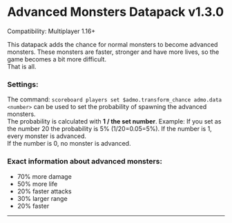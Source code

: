 # Advanced Monsters Datapack v1.3.0
Compatibility: Multiplayer 1.16+

This datapack adds the chance for normal monsters to become advanced monsters. These monsters are faster, stronger and have more lives, so the game becomes a bit more difficult.                                                                                       
That is all.

### Settings:
The command: `scoreboard players set $admo.transform_chance admo.data <number>` can be used to set the probability of spawning the advanced monsters.                                                                                                                     
The probability is calculated with **1 / the set number**. Example: If you set as the number 20 the probability is 5% (1/20=0.05=5%).
If the number is 1, every monster is advanced.                                                                                        
If the number is 0, no monster is advanced.

### Exact information about advanced monsters:
- 70% more damage
- 50% more life
- 20% faster attacks
- 30% larger range
- 20% faster

***
